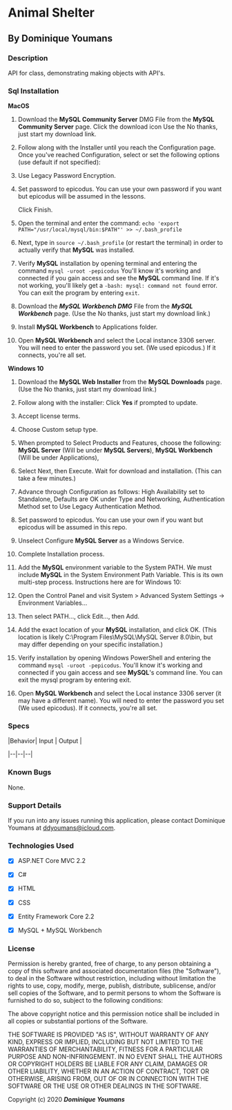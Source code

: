 # Animal Shelter



## By **Dominique Youmans**





### Description



API for class, demonstrating making objects with API's.


### Sql Installation



**MacOS**

 1. Download the **MySQL Community Server** DMG File from the **MySQL
    Community Server** page. Click the download icon Use the No thanks,
    just start my download link.



 2. Follow along with the Installer until you reach the Configuration
    page. Once you've reached Configuration, select or set the following
    options (use default if not specified):



 3. Use Legacy Password Encryption.
 4. Set password to epicodus. You can use your own password if you want
    but epicodus will be assumed in the lessons.

    Click Finish.
 5. Open the terminal and enter the command:
		`echo 'export
        PATH="/usr/local/mysql/bin:$PATH"' >> ~/.bash_profile`





 1. Next, type in `source ~/.bash_profile` (or restart the terminal) in
    order to actually verify that **MySQL** was installed.
 2. Verify **MySQL** installation by opening terminal and entering the
    command `mysql -uroot -pepicodus` You'll know it's working and
    connected if you gain access and see the **MySQL** command line. If it's
    not working, you'll likely get a `-bash: mysql: command not found`
    error. You can exit the program by entering `exit`.



 1. Download the ***MySQL Workbench DMG*** File from the ***MySQL Workbench*** page.
    (Use the No thanks, just start my download link.)



 1. Install **MySQL Workbench** to Applications folder.



 1. Open **MySQL Workbench** and select the Local instance 3306 server. You
    will need to enter the password you set. (We used epicodus.) If it
    connects, you're all set.



**Windows 10**

 1. Download the **MySQL Web Installer** from the **MySQL Downloads** page. (Use
    the No thanks, just start my download link.)



 1. Follow along with the installer: Click **Yes** if prompted to update.
 2. Accept license terms.
 3. Choose Custom setup type.
 4. When prompted to Select Products and Features, choose the following: **MySQL Server** (Will be under **MySQL Servers**), **MySQL Workbench** (Will be under Applications),
 5. Select Next, then Execute. Wait for download and installation. (This
    can take a few minutes.)
 6. Advance through Configuration as follows: High Availability set to Standalone, Defaults are OK under Type and Networking, Authentication Method set to Use Legacy Authentication Method.
 7. Set password to epicodus. You can use your own if you want but
    epicodus will be assumed in this repo.
 8. Unselect Configure **MySQL Server** as a Windows Service.
 9. Complete Installation process.
 10. Add the **MySQL** environment variable to the System PATH. We must
     include **MySQL** in the System Environment Path Variable. This is its
     own multi-step process. Instructions here are for Windows 10:
 11. Open the Control Panel and visit System > Advanced System Settings
     -> Environment Variables...
 12. Then select PATH..., click Edit..., then Add.
 13. Add the exact location of your **MySQL** installation, and click OK.
     (This location is likely C:\Program Files\MySQL\MySQL Server
     8.0\bin, but may differ depending on your specific installation.)
 14. Verify installation by opening Windows PowerShell and entering the
     command `mysql -uroot -pepicodus`. You'll know it's working and
     connected if you gain access and see **MySQL**'s command line. You can exit the mysql program by entering exit.



 1. Open **MySQL Workbench** and select the Local instance 3306 server (it  
    may have a different name). You will need to enter the password you
    set (We used epicodus). If it connects, you're all set.











### Specs

|Behavior| Input | Output |

|--|--|--|








### Known Bugs



None.



### Support Details



If you run into any issues running this application, please contact Dominique Youmans at ddyoumans@icloud.com.



### Technologies Used



-  [x] ASP.NET Core MVC 2.2

-  [x] C#

-  [x] HTML

-  [x] CSS

-  [x] Entity Framework Core 2.2

-  [x] MySQL + MySQL Workbench





### License



Permission is hereby granted, free of charge, to any person obtaining a copy of this software and associated documentation files (the "Software"), to deal in the Software without restriction, including without limitation the rights to use, copy, modify, merge, publish, distribute, sublicense, and/or sell copies of the Software, and to permit persons to whom the Software is furnished to do so, subject to the following conditions:



The above copyright notice and this permission notice shall be included in all copies or substantial portions of the Software.



THE SOFTWARE IS PROVIDED "AS IS", WITHOUT WARRANTY OF ANY KIND, EXPRESS OR IMPLIED, INCLUDING BUT NOT LIMITED TO THE WARRANTIES OF MERCHANTABILITY, FITNESS FOR A PARTICULAR PURPOSE AND NON-INFRINGEMENT. IN NO EVENT SHALL THE AUTHORS OR COPYRIGHT HOLDERS BE LIABLE FOR ANY CLAIM, DAMAGES OR OTHER LIABILITY, WHETHER IN AN ACTION OF CONTRACT, TORT OR OTHERWISE, ARISING FROM, OUT OF OR IN CONNECTION WITH THE SOFTWARE OR THE USE OR OTHER DEALINGS IN THE SOFTWARE.



Copyright (c) 2020 **_Dominique Youmans_**
